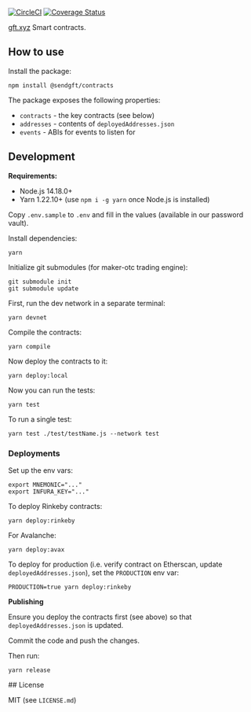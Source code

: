 [![CircleCI](https://circleci.com/gh/sendgft/contracts/tree/master.svg?style=svg)](https://circleci.com/gh/sendgft/contracts/tree/master) [![Coverage Status](https://coveralls.io/repos/github/sendgft/contracts/badge.svg?branch=master)](https://coveralls.io/github/sendgft/contracts?branch=master)

[gft.xyz](https://gft.xyz) Smart contracts.

## How to use

Install the package:

```
npm install @sendgft/contracts
```

The package exposes the following properties:

* `contracts` - the key contracts (see below)
* `addresses` - contents of `deployedAddresses.json`
* `events` - ABIs for events to listen for

## Development

**Requirements:**

* Node.js 14.18.0+
* Yarn 1.22.10+ (use `npm i -g yarn` once Node.js is installed)

Copy `.env.sample` to `.env` and fill in the values (available in our password vault).

Install dependencies:

```shell
yarn
```

Initialize git submodules (for maker-otc trading engine):

```shell
git submodule init
git submodule update
```

First, run the dev network in a separate terminal:

```shell
yarn devnet
```

Compile the contracts:

```shell
yarn compile
```

Now deploy the contracts to it:

```shell
yarn deploy:local
```

Now you can run the tests:

```shell
yarn test
```

To run a single test:

```shell
yarn test ./test/testName.js --network test
```

### Deployments

Set up the env vars:

```shell
export MNEMONIC="..."
export INFURA_KEY="..."
```

To deploy Rinkeby contracts:

```shell
yarn deploy:rinkeby
```

For Avalanche:

```shell
yarn deploy:avax
```

To deploy for production (i.e. verify contract on Etherscan, update `deployedAddresses.json`), set the `PRODUCTION` env var:

```shell
PRODUCTION=true yarn deploy:rinkeby
```

**Publishing**

Ensure you deploy the contracts first (see above) so that `deployedAddresses.json` is updated.

Commit the code and push the changes.

Then run:

```shell
yarn release
```

## License

MIT (see `LICENSE.md`)